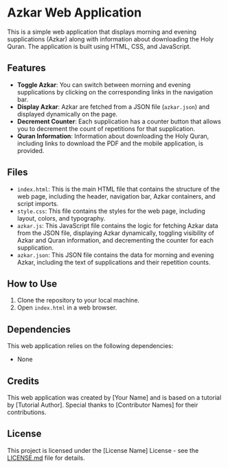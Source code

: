 # Azkar Web Application

This is a simple web application that displays morning and evening supplications (Azkar) along with information about downloading the Holy Quran. The application is built using HTML, CSS, and JavaScript.

## Features

- **Toggle Azkar**: You can switch between morning and evening supplications by clicking on the corresponding links in the navigation bar.
- **Display Azkar**: Azkar are fetched from a JSON file (`azkar.json`) and displayed dynamically on the page.
- **Decrement Counter**: Each supplication has a counter button that allows you to decrement the count of repetitions for that supplication.
- **Quran Information**: Information about downloading the Holy Quran, including links to download the PDF and the mobile application, is provided.

## Files

- `index.html`: This is the main HTML file that contains the structure of the web page, including the header, navigation bar, Azkar containers, and script imports.
- `style.css`: This file contains the styles for the web page, including layout, colors, and typography.
- `azkar.js`: This JavaScript file contains the logic for fetching Azkar data from the JSON file, displaying Azkar dynamically, toggling visibility of Azkar and Quran information, and decrementing the counter for each supplication.
- `azkar.json`: This JSON file contains the data for morning and evening Azkar, including the text of supplications and their repetition counts.

## How to Use

1. Clone the repository to your local machine.
2. Open `index.html` in a web browser.

## Dependencies

This web application relies on the following dependencies:

- None

## Credits

This web application was created by [Your Name] and is based on a tutorial by [Tutorial Author]. Special thanks to [Contributor Names] for their contributions.

## License

This project is licensed under the [License Name] License - see the [LICENSE.md](LICENSE.md) file for details.
